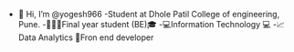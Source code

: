 - 👋 Hi, I’m @yogesh966
-Student at Dhole Patil College of engineering, Pune.
-🧑🏻‍🎓Final year student (BE)🎓
-💻Information Technology 💻
-📈Data Analytics
📲Fron end developer 

<!---
yogesh966/yogesh966 is a ✨ special ✨ repository because its `README.md` (this file) appears on your GitHub profile.
You can click the Preview link to take a look at your changes.
--->
